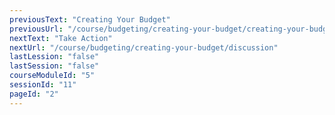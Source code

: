 ```yaml
---
previousText: "Creating Your Budget"
previousUrl: "/course/budgeting/creating-your-budget/creating-your-budget"
nextText: "Take Action"
nextUrl: "/course/budgeting/creating-your-budget/discussion"
lastLession: "false"
lastSession: "false"
courseModuleId: "5"
sessionId: "11"
pageId: "2"
---
```



